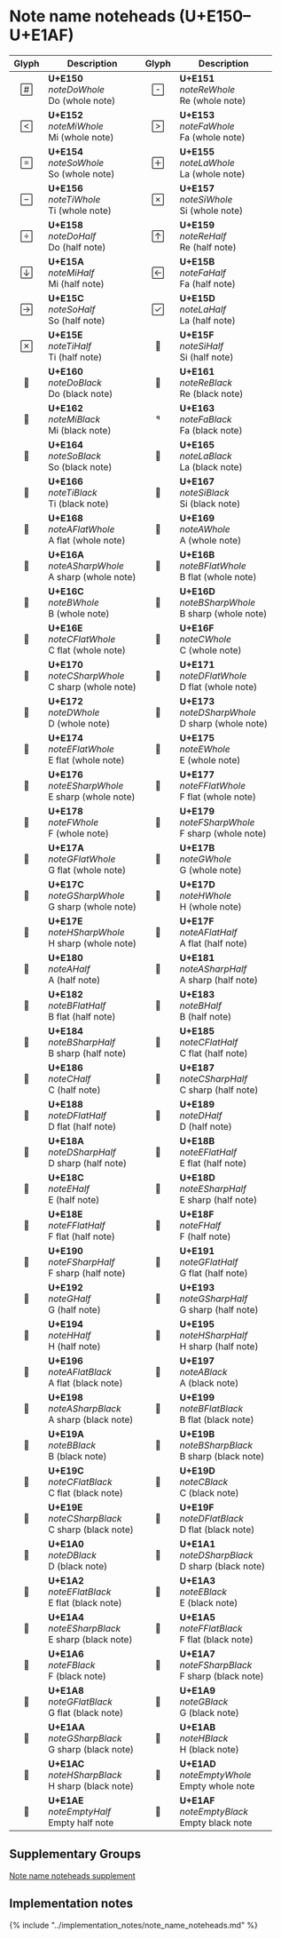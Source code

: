Note name noteheads (U+E150–U+E1AF)
===================================

| **Glyph** | **Description** | **Glyph** | **Description**
| :-------: | --------------- | :-------: | ---------------
|<span class="bravura_large">&#xe150;</span> | **U+E150**<br/>*noteDoWhole*<br/>Do (whole note) | <span class="bravura_large">&#xe151;</span> | **U+E151**<br/>*noteReWhole*<br/>Re (whole note)
|<span class="bravura_large">&#xe152;</span> | **U+E152**<br/>*noteMiWhole*<br/>Mi (whole note) | <span class="bravura_large">&#xe153;</span> | **U+E153**<br/>*noteFaWhole*<br/>Fa (whole note)
|<span class="bravura_large">&#xe154;</span> | **U+E154**<br/>*noteSoWhole*<br/>So (whole note) | <span class="bravura_large">&#xe155;</span> | **U+E155**<br/>*noteLaWhole*<br/>La (whole note)
|<span class="bravura_large">&#xe156;</span> | **U+E156**<br/>*noteTiWhole*<br/>Ti (whole note) | <span class="bravura_large">&#xe157;</span> | **U+E157**<br/>*noteSiWhole*<br/>Si (whole note)
|<span class="bravura_large">&#xe158;</span> | **U+E158**<br/>*noteDoHalf*<br/>Do (half note) | <span class="bravura_large">&#xe159;</span> | **U+E159**<br/>*noteReHalf*<br/>Re (half note)
|<span class="bravura_large">&#xe15a;</span> | **U+E15A**<br/>*noteMiHalf*<br/>Mi (half note) | <span class="bravura_large">&#xe15b;</span> | **U+E15B**<br/>*noteFaHalf*<br/>Fa (half note)
|<span class="bravura_large">&#xe15c;</span> | **U+E15C**<br/>*noteSoHalf*<br/>So (half note) | <span class="bravura_large">&#xe15d;</span> | **U+E15D**<br/>*noteLaHalf*<br/>La (half note)
|<span class="bravura_large">&#xe15e;</span> | **U+E15E**<br/>*noteTiHalf*<br/>Ti (half note) | <span class="bravura_large">&#xe15f;</span> | **U+E15F**<br/>*noteSiHalf*<br/>Si (half note)
|<span class="bravura_large">&#xe160;</span> | **U+E160**<br/>*noteDoBlack*<br/>Do (black note) | <span class="bravura_large">&#xe161;</span> | **U+E161**<br/>*noteReBlack*<br/>Re (black note)
|<span class="bravura_large">&#xe162;</span> | **U+E162**<br/>*noteMiBlack*<br/>Mi (black note) | <span class="bravura_large">&#xe163;</span> | **U+E163**<br/>*noteFaBlack*<br/>Fa (black note)
|<span class="bravura_large">&#xe164;</span> | **U+E164**<br/>*noteSoBlack*<br/>So (black note) | <span class="bravura_large">&#xe165;</span> | **U+E165**<br/>*noteLaBlack*<br/>La (black note)
|<span class="bravura_large">&#xe166;</span> | **U+E166**<br/>*noteTiBlack*<br/>Ti (black note) | <span class="bravura_large">&#xe167;</span> | **U+E167**<br/>*noteSiBlack*<br/>Si (black note)
|<span class="bravura_large">&#xe168;</span> | **U+E168**<br/>*noteAFlatWhole*<br/>A flat (whole note) | <span class="bravura_large">&#xe169;</span> | **U+E169**<br/>*noteAWhole*<br/>A (whole note)
|<span class="bravura_large">&#xe16a;</span> | **U+E16A**<br/>*noteASharpWhole*<br/>A sharp (whole note) | <span class="bravura_large">&#xe16b;</span> | **U+E16B**<br/>*noteBFlatWhole*<br/>B flat (whole note)
|<span class="bravura_large">&#xe16c;</span> | **U+E16C**<br/>*noteBWhole*<br/>B (whole note) | <span class="bravura_large">&#xe16d;</span> | **U+E16D**<br/>*noteBSharpWhole*<br/>B sharp (whole note)
|<span class="bravura_large">&#xe16e;</span> | **U+E16E**<br/>*noteCFlatWhole*<br/>C flat (whole note) | <span class="bravura_large">&#xe16f;</span> | **U+E16F**<br/>*noteCWhole*<br/>C (whole note)
|<span class="bravura_large">&#xe170;</span> | **U+E170**<br/>*noteCSharpWhole*<br/>C sharp (whole note) | <span class="bravura_large">&#xe171;</span> | **U+E171**<br/>*noteDFlatWhole*<br/>D flat (whole note)
|<span class="bravura_large">&#xe172;</span> | **U+E172**<br/>*noteDWhole*<br/>D (whole note) | <span class="bravura_large">&#xe173;</span> | **U+E173**<br/>*noteDSharpWhole*<br/>D sharp (whole note)
|<span class="bravura_large">&#xe174;</span> | **U+E174**<br/>*noteEFlatWhole*<br/>E flat (whole note) | <span class="bravura_large">&#xe175;</span> | **U+E175**<br/>*noteEWhole*<br/>E (whole note)
|<span class="bravura_large">&#xe176;</span> | **U+E176**<br/>*noteESharpWhole*<br/>E sharp (whole note) | <span class="bravura_large">&#xe177;</span> | **U+E177**<br/>*noteFFlatWhole*<br/>F flat (whole note)
|<span class="bravura_large">&#xe178;</span> | **U+E178**<br/>*noteFWhole*<br/>F (whole note) | <span class="bravura_large">&#xe179;</span> | **U+E179**<br/>*noteFSharpWhole*<br/>F sharp (whole note)
|<span class="bravura_large">&#xe17a;</span> | **U+E17A**<br/>*noteGFlatWhole*<br/>G flat (whole note) | <span class="bravura_large">&#xe17b;</span> | **U+E17B**<br/>*noteGWhole*<br/>G (whole note)
|<span class="bravura_large">&#xe17c;</span> | **U+E17C**<br/>*noteGSharpWhole*<br/>G sharp (whole note) | <span class="bravura_large">&#xe17d;</span> | **U+E17D**<br/>*noteHWhole*<br/>H (whole note)
|<span class="bravura_large">&#xe17e;</span> | **U+E17E**<br/>*noteHSharpWhole*<br/>H sharp (whole note) | <span class="bravura_large">&#xe17f;</span> | **U+E17F**<br/>*noteAFlatHalf*<br/>A flat (half note)
|<span class="bravura_large">&#xe180;</span> | **U+E180**<br/>*noteAHalf*<br/>A (half note) | <span class="bravura_large">&#xe181;</span> | **U+E181**<br/>*noteASharpHalf*<br/>A sharp (half note)
|<span class="bravura_large">&#xe182;</span> | **U+E182**<br/>*noteBFlatHalf*<br/>B flat (half note) | <span class="bravura_large">&#xe183;</span> | **U+E183**<br/>*noteBHalf*<br/>B (half note)
|<span class="bravura_large">&#xe184;</span> | **U+E184**<br/>*noteBSharpHalf*<br/>B sharp (half note) | <span class="bravura_large">&#xe185;</span> | **U+E185**<br/>*noteCFlatHalf*<br/>C flat (half note)
|<span class="bravura_large">&#xe186;</span> | **U+E186**<br/>*noteCHalf*<br/>C (half note) | <span class="bravura_large">&#xe187;</span> | **U+E187**<br/>*noteCSharpHalf*<br/>C sharp (half note)
|<span class="bravura_large">&#xe188;</span> | **U+E188**<br/>*noteDFlatHalf*<br/>D flat (half note) | <span class="bravura_large">&#xe189;</span> | **U+E189**<br/>*noteDHalf*<br/>D (half note)
|<span class="bravura_large">&#xe18a;</span> | **U+E18A**<br/>*noteDSharpHalf*<br/>D sharp (half note) | <span class="bravura_large">&#xe18b;</span> | **U+E18B**<br/>*noteEFlatHalf*<br/>E flat (half note)
|<span class="bravura_large">&#xe18c;</span> | **U+E18C**<br/>*noteEHalf*<br/>E (half note) | <span class="bravura_large">&#xe18d;</span> | **U+E18D**<br/>*noteESharpHalf*<br/>E sharp (half note)
|<span class="bravura_large">&#xe18e;</span> | **U+E18E**<br/>*noteFFlatHalf*<br/>F flat (half note) | <span class="bravura_large">&#xe18f;</span> | **U+E18F**<br/>*noteFHalf*<br/>F (half note)
|<span class="bravura_large">&#xe190;</span> | **U+E190**<br/>*noteFSharpHalf*<br/>F sharp (half note) | <span class="bravura_large">&#xe191;</span> | **U+E191**<br/>*noteGFlatHalf*<br/>G flat (half note)
|<span class="bravura_large">&#xe192;</span> | **U+E192**<br/>*noteGHalf*<br/>G (half note) | <span class="bravura_large">&#xe193;</span> | **U+E193**<br/>*noteGSharpHalf*<br/>G sharp (half note)
|<span class="bravura_large">&#xe194;</span> | **U+E194**<br/>*noteHHalf*<br/>H (half note) | <span class="bravura_large">&#xe195;</span> | **U+E195**<br/>*noteHSharpHalf*<br/>H sharp (half note)
|<span class="bravura_large">&#xe196;</span> | **U+E196**<br/>*noteAFlatBlack*<br/>A flat (black note) | <span class="bravura_large">&#xe197;</span> | **U+E197**<br/>*noteABlack*<br/>A (black note)
|<span class="bravura_large">&#xe198;</span> | **U+E198**<br/>*noteASharpBlack*<br/>A sharp (black note) | <span class="bravura_large">&#xe199;</span> | **U+E199**<br/>*noteBFlatBlack*<br/>B flat (black note)
|<span class="bravura_large">&#xe19a;</span> | **U+E19A**<br/>*noteBBlack*<br/>B (black note) | <span class="bravura_large">&#xe19b;</span> | **U+E19B**<br/>*noteBSharpBlack*<br/>B sharp (black note)
|<span class="bravura_large">&#xe19c;</span> | **U+E19C**<br/>*noteCFlatBlack*<br/>C flat (black note) | <span class="bravura_large">&#xe19d;</span> | **U+E19D**<br/>*noteCBlack*<br/>C (black note)
|<span class="bravura_large">&#xe19e;</span> | **U+E19E**<br/>*noteCSharpBlack*<br/>C sharp (black note) | <span class="bravura_large">&#xe19f;</span> | **U+E19F**<br/>*noteDFlatBlack*<br/>D flat (black note)
|<span class="bravura_large">&#xe1a0;</span> | **U+E1A0**<br/>*noteDBlack*<br/>D (black note) | <span class="bravura_large">&#xe1a1;</span> | **U+E1A1**<br/>*noteDSharpBlack*<br/>D sharp (black note)
|<span class="bravura_large">&#xe1a2;</span> | **U+E1A2**<br/>*noteEFlatBlack*<br/>E flat (black note) | <span class="bravura_large">&#xe1a3;</span> | **U+E1A3**<br/>*noteEBlack*<br/>E (black note)
|<span class="bravura_large">&#xe1a4;</span> | **U+E1A4**<br/>*noteESharpBlack*<br/>E sharp (black note) | <span class="bravura_large">&#xe1a5;</span> | **U+E1A5**<br/>*noteFFlatBlack*<br/>F flat (black note)
|<span class="bravura_large">&#xe1a6;</span> | **U+E1A6**<br/>*noteFBlack*<br/>F (black note) | <span class="bravura_large">&#xe1a7;</span> | **U+E1A7**<br/>*noteFSharpBlack*<br/>F sharp (black note)
|<span class="bravura_large">&#xe1a8;</span> | **U+E1A8**<br/>*noteGFlatBlack*<br/>G flat (black note) | <span class="bravura_large">&#xe1a9;</span> | **U+E1A9**<br/>*noteGBlack*<br/>G (black note)
|<span class="bravura_large">&#xe1aa;</span> | **U+E1AA**<br/>*noteGSharpBlack*<br/>G sharp (black note) | <span class="bravura_large">&#xe1ab;</span> | **U+E1AB**<br/>*noteHBlack*<br/>H (black note)
|<span class="bravura_large">&#xe1ac;</span> | **U+E1AC**<br/>*noteHSharpBlack*<br/>H sharp (black note) | <span class="bravura_large">&#xe1ad;</span> | **U+E1AD**<br/>*noteEmptyWhole*<br/>Empty whole note
|<span class="bravura_large">&#xe1ae;</span> | **U+E1AE**<br/>*noteEmptyHalf*<br/>Empty half note | <span class="bravura_large">&#xe1af;</span> | **U+E1AF**<br/>*noteEmptyBlack*<br/>Empty black note

Supplementary Groups
---------------------
[Note name noteheads supplement](note-name-noteheads-supplement.md)

Implementation notes
---------------------

{% include "../implementation_notes/note_name_noteheads.md" %}